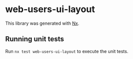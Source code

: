 # web-users-ui-layout

This library was generated with [Nx](https://nx.dev).

## Running unit tests

Run `nx test web-users-ui-layout` to execute the unit tests.
